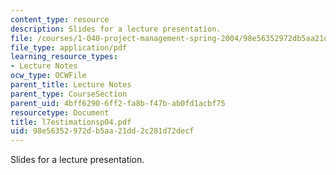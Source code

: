 ```yaml
---
content_type: resource
description: Slides for a lecture presentation.
file: /courses/1-040-project-management-spring-2004/98e56352972db5aa21dd2c281d72decf_l7estimationsp04.pdf
file_type: application/pdf
learning_resource_types:
- Lecture Notes
ocw_type: OCWFile
parent_title: Lecture Notes
parent_type: CourseSection
parent_uid: 4bff6290-6ff2-fa8b-f47b-ab0fd1acbf75
resourcetype: Document
title: l7estimationsp04.pdf
uid: 98e56352-972d-b5aa-21dd-2c281d72decf
---
```

Slides for a lecture presentation.

